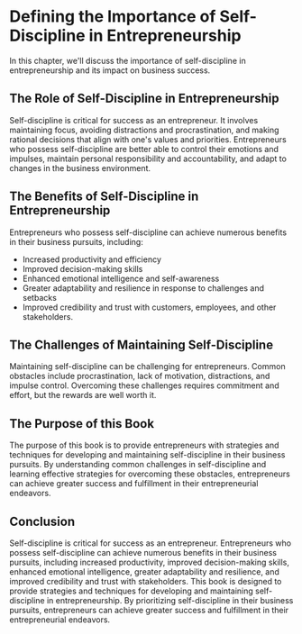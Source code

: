 # Defining the Importance of Self-Discipline in Entrepreneurship

In this chapter, we'll discuss the importance of self-discipline in entrepreneurship and its impact on business success.

The Role of Self-Discipline in Entrepreneurship
-----------------------------------------------

Self-discipline is critical for success as an entrepreneur. It involves maintaining focus, avoiding distractions and procrastination, and making rational decisions that align with one's values and priorities. Entrepreneurs who possess self-discipline are better able to control their emotions and impulses, maintain personal responsibility and accountability, and adapt to changes in the business environment.

The Benefits of Self-Discipline in Entrepreneurship
---------------------------------------------------

Entrepreneurs who possess self-discipline can achieve numerous benefits in their business pursuits, including:

* Increased productivity and efficiency
* Improved decision-making skills
* Enhanced emotional intelligence and self-awareness
* Greater adaptability and resilience in response to challenges and setbacks
* Improved credibility and trust with customers, employees, and other stakeholders.

The Challenges of Maintaining Self-Discipline
---------------------------------------------

Maintaining self-discipline can be challenging for entrepreneurs. Common obstacles include procrastination, lack of motivation, distractions, and impulse control. Overcoming these challenges requires commitment and effort, but the rewards are well worth it.

The Purpose of this Book
------------------------

The purpose of this book is to provide entrepreneurs with strategies and techniques for developing and maintaining self-discipline in their business pursuits. By understanding common challenges in self-discipline and learning effective strategies for overcoming these obstacles, entrepreneurs can achieve greater success and fulfillment in their entrepreneurial endeavors.

Conclusion
----------

Self-discipline is critical for success as an entrepreneur. Entrepreneurs who possess self-discipline can achieve numerous benefits in their business pursuits, including increased productivity, improved decision-making skills, enhanced emotional intelligence, greater adaptability and resilience, and improved credibility and trust with stakeholders. This book is designed to provide strategies and techniques for developing and maintaining self-discipline in entrepreneurship. By prioritizing self-discipline in their business pursuits, entrepreneurs can achieve greater success and fulfillment in their entrepreneurial endeavors.
